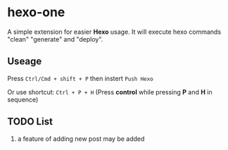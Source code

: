 # hexo-one

A simple extension for easier __Hexo__ usage.
It will execute hexo commands "clean" "generate" and "deploy".

## Useage

Press ```Ctrl/Cmd + shift + P``` then instert ```Push Hexo```

Or use shortcut: ```Ctrl + P + H``` (Press __control__ while pressing __P__ and __H__ in sequence)

## TODO List

1. a feature of adding new post may be added